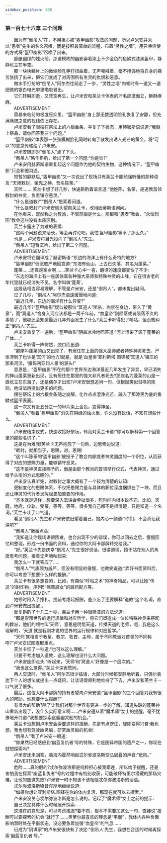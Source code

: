 ```yaml
---
sidebar_position: 408
---
```

### 第一百七十六章 三个问题  


　　因为有“倒吊人”在，不用担心被“盔甲幽影”攻击的问题，所以卢米安并未以“愚者”先生的名义召唤，而是按照最简单的流程，布置“灵性之墙”，用召唤信使的方式将“盔甲幽影”召唤了出来。  
　　膨胀幽绿的烛火前，那道模糊的幽影穿着染上不少金色的鱼鳞式漆黑盔甲，静静屹立在半空。  
　　那一块块鳞片上的微缩脸孔狰狞扭曲着，无声嘶喊着，毫不掩饰地将自身的痛苦张扬了出来，把它们变成了对周围所有生灵的仇恨和恶意。  
　　做水手打扮的“倒吊人”阿尔杰往前走了一步，“灵性之墙”内顿时有一道又一道细微的银白电光噼里啪啦冒出。  
　　它们转瞬即逝，又凭空再生，让卢米安和芙兰卡体表的汗毛应激而立，酥酥麻麻。  
　　ADVERTISEMENT  
　　雷暴来临前的极度压抑里，“盔甲幽影”身上那无数透明脸孔恢复了安静，但充满痛恨之意的视线依旧存在。  
　　卢米安看了眼摆在祭坛上的六根金条，平复了下状态，用赫密斯语说道:“我献上祭品，请你回答我三个问题。”  
　　“盔甲幽影”体表那一张张模糊脸孔同时转向了散发出诱人光芒的黄金，将“可以”的意念传递给了卢米安。  
　　卢米安随即对“倒吊人”点了下头。  
　　“倒吊人”略作斟酌，给出了第一个问题:“你是谁?”  
　　卢米安用赫密斯语重复起这个问题作为他的契约生物，这种情况下，“盔甲幽影”只会和他沟通。  
　　短暂的静默后,“盔甲幽影”又一次说出了现场只有芙兰卡能勉强听懂的那种语言:“天师敕封，镇鬼之神，吾名陈荼。”  
　　天师.…….芙兰卡想了好几秒，快速斟酌着语言道:“他姓陈，名荼，是道教首领敕封的神灵，负责镇守恶灵。”  
　　“什么是道教?”“倒吊人”思索着问道。  
　　“什么是敕封?”卢米安侧头望向芙兰卡，改用因蒂斯语询问。  
　　在他看来，既然称之为教派，不管前缀是什么，那都和“愚者”教会、“永恒烈阳”教会这些没有本质区别。  
　　芙兰卡露出了为难的表情:  
　　“这两个问题说来话长，等会再讨论吧，我怕‘盔甲幽影’等不了那么久。”  
　　也是....卢米安将目光投向了“倒吊人”先生。  
　　“倒吊人”短暂沉吟，给出了第二个问题。  
　　ADVERTISEMENT  
　　卢米安将它翻译成了赫密斯语:“东边的海洋上有什么奇特的地方?  
　　“盔甲幽影”低沉威严地回答道:“东海有仙山，上古已失落，其名为蓬莱。”  
　　蓬莱……还真是家乡啊…….芙兰卡心中一喜，翻译的速度都变快了不少:  
　　“东边的海洋上有一座居住着各种强大巫师和特殊神灵的山峰，它在很古老的年代里就已经消失不见，名字叫做‘蓬莱’。  
　　这段话相当容易理解，不管是卢米安，还是“倒吊人”，都未提出疑问。  
　　过了几秒，“倒吊人”阿尔杰语速缓慢地问道:  
　　“最近几年，东边的海洋有什么异变?”  
　　最近几年?“盔甲幽影”疑似被那位“冥道人”所杀，拘禁在身边，带入了“黄泉”，而“冥道人”舍身入河应该都是一两千年前，“血皇帝”刚陨落或者陨落不久的事情了，他哪还会知道最近几年外面发生了什么?芙兰卡听得犯了嘀咕，但没敢纠正“倒吊人”先生。  
　　卢米安重复了一遍后，“盔甲幽影”阴森冰冷地回答道:“河上漂来了源于蓬莱的尸体.....”  
　　芙兰卡听得一阵愕然，脱口而出道:  
　　“那座叫蓬莱的山又出现了，有居住在上面的强大巫师或者特殊神灵死去，尸体漂到了也许是‘冥河’的地方!就是，就是‘血皇帝’亚利斯塔.图铎被‘冥道人’镇压的那条河流，‘撒玛利亚妇人泉’的源头!”  
　　意思是，“盔甲幽影”所在的那个世界东边海洋最近几年发生了异变，早已消失的神山蓬莱重新出现，且有居住在那里的强大非凡者死去?那座名为蓬莱的山是一直屹立在东海了，还是偶尔才出现?卢米安很想追问一句，但根据类似召唤的规则，他没法再提出更多的问题。  
　　摆在祭坛上的六根金条随之崩解，化作点点澄净光芒，融入了那漆黑为底的鱼鳞式盔甲表面。  
　　这一次又有近五分之一的甲片染上金色，变得神圣。  
　　“倒吊人”看着“盔甲幽影”消失在阴绿的烛火里，许久没有说话，不知在想些什么。  
　　ADVERTISEMENT  
　　卢米安结束仪式，快速收拾好祭坛，转而对芙兰卡道:“你可以解释第一个回答里的那些名词了。”  
　　这是在为难我!芙兰卡无声抱怨了一句后，边思索边说道:  
　　“敕封，就相当于，恩赐，对，恩赐!  
　　“这个叫陈荼的‘盔甲幽影’被授予了教会内部或者神灵国度的一个职位，从而获得了对应的恩赐力量，能够镇守恶灵。  
　　“这不是神灵直接赐予的，而是由那个教派的首领举行仪式，代表神灵，通过给予头衔的方式恩赐的。”  
　　卢米安认真听完，对敕封之事大概有了一个较为清楚的认知:  
　　更制度化的恩赐体系，不仅把恩赐力量与具体的职位深度捆绑在了一块，而且还让神灵的代行者发挥起更加重要的作用。  
　　“基本就是这样，想要深入去讲会牵扯很多，短时间内根本说不完，比如，天庭，地府，仪轨，受箓，等等，等等，很多我自己都不是很清楚，只是知道一个名词。”芙兰卡吐了口气道。  
　　看见“倒吊人”先生和卢米安依旧望着自己，她内心一颤道:“你们，不会真让我讲吧?”  
　　“倒吊人”微微点头:  
　　“我知道让你现场讲很困难，也会出现不少的错误，你可以回去之后，慢慢回忆和整理，形成一份书面的资料，通过你的大阿卡那牌转交给我。”  
　　“好。”芙兰卡先是庆幸“倒吊人”先生很好说话，很讲道理，擅于站在别人的角度思考问题，接着无声嘀咕起来:  
　　我怎么一下就答应了…..  
　　“倒吊人”气质颇为威严，但没有明显的傲慢，他微笑说道:“弄好书面资料后，你可以考虑下想要什么样的报酬。”  
　　芙兰卡有很多想要的，比如，有类似“哼哈之术”的神奇物品，可以让她“传送”的封印物，序列5“痛苦魔女”的魔药配方等。  
　　ADVERTISEMENT  
　　她顿时陷入了挣扎，提前考虑起报酬，差点忘了还要解释“道教”这个名词，直到卢米安做出提醒 。  
　　反复斟酌了十几二十秒，芙兰卡用一种很简洁的方法说道:  
　　“那是崇拜世界的运行规律和对应哲学，将它们塑造成一位位特殊神灵来祭祀的教派，他们的领袖叫‘天师’，意思是明悟天道，传播天道的老师，呃，我是这么理解的，‘天道’就是我刚才说的世界的运行规律和对应哲学。”  
　　“天师’就相当于教皇、教宗、牧首、主母，属于不同教派对首领的不同称呼?”卢米安试图提取重点。  
　　芙兰卡怔了一秒道:“也可以这么理解。”  
　　只要不考虑加入道教，这么理解也没什么大问题。  
　　卢米安旋即点头:“听起来，‘天师’和‘冥道人’好像是一个层次的。”  
　　“我也这么觉得。”芙兰卡深表赞同。  
　　两人交流时，“倒吊人”阿尔杰很少插话，大部分时候都安静地听着，只偶尔表达下个人的想法或提出一点疑问，让谈话很顺利地维持了下去，卢米安和芙兰卡一口气说了很多。  
　　最后，这位大阿卡那牌的持有者望向卢米安道:“盔甲幽影’的三个回答对我有很大的帮助，你想要什么报酬?”  
　　有很大的帮助?除了让我们对那个世界有更进一步的了解，知道失踪的蓬莱神山重新出现了，没什么实际意义啊......卢米安遵从着“魔术师”女士的提醒，毫不犹豫地开口道:“我想要探索这艘幽灵船的机会。”  
　　芙兰卡没想到卢米安会索要这样的报酬，先是有点愣住，旋即变得兴奋:我也想，我也想有驾驶幽灵船，研究幽灵船的机会!  
　　“倒吊人”看了卢米安一眼道:  
　　“你果然已经感应到‘幽蓝复仇者’号的特殊，它是图铎帝国的遗产之一，你现在就想探索吗?  
　　卢米安还未回答，脑海内霍然响起忒尔弥波洛斯恢弘层叠的声音:“危险。”  
　　ADVERTISEMENT  
　　危险...…真的假的?忒尔弥波洛斯是纯粹担心被我牵连，所以给予提醒，还是害怕我在探索“幽蓝复仇者”号的过程中有特别收获，可能破坏特里尔潜藏的那场灾难，让他的图谋失败?卢米安一时不知该不该相信忒尔弥波洛斯的话语。  
　　忒尔弥波洛斯嗓音浑厚地继续说道:  
　　“如果你想让亚利斯塔.图铎在你的体内复活，那现在就可以去探索。”  
　　卢米安没关心忒尔弥波洛斯是怎么说的，记起了“魔术师”女士之前的提示:  
　　自己决定具体什么时候展开探索.....  
　　这潜在的意思是，可以考虑推迟?要不然，根本不需要加这么一句，直接说“报酬可以要探索的机会”就行了…….奥萝尔最喜欢的理念是“平衡”，我体内各种负面影响暂时处在平衡状态，没必要急着加强“血皇帝”的气息……  
　　已成为“阴谋家”的卢米安很快有了决定:“倒吊人’先生，我想在合适的时候再探索‘幽蓝复仇者’号。”  
